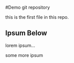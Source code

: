 #Demo git repository

this is the first file in this repo.

## Ipsum Below

lorem ipsum...


some more ipsum